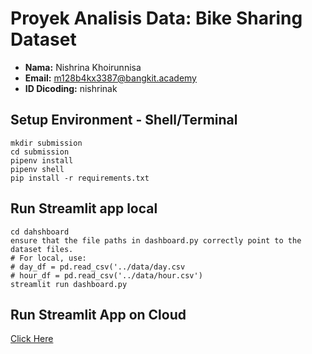# Proyek Analisis Data: Bike Sharing Dataset

- **Nama:** Nishrina Khoirunnisa
- **Email:** m128b4kx3387@bangkit.academy
- **ID Dicoding:** nishrinak

## Setup Environment - Shell/Terminal

```
mkdir submission
cd submission
pipenv install
pipenv shell
pip install -r requirements.txt
```

## Run Streamlit app local

```
cd dahshboard
ensure that the file paths in dashboard.py correctly point to the dataset files.
# For local, use:
# day_df = pd.read_csv('../data/day.csv
# hour_df = pd.read_csv('../data/hour.csv')
streamlit run dashboard.py
```

## Run Streamlit App on Cloud

[Click Here](https://submission-nishrinakhoirunnisa.streamlit.app/)
